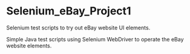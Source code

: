 # Selenium_eBay_Project1
Selenium test scripts to try out eBay website UI elements.

Simple Java test scripts using Selenium WebDriver to operate the eBay website elements.
